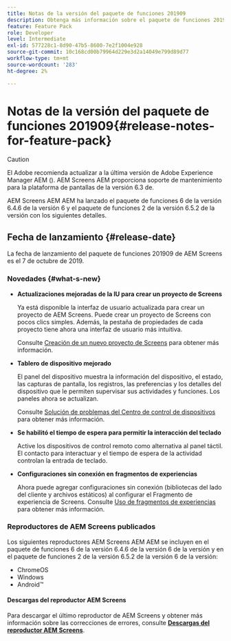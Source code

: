 ```yaml
---
title: Notas de la versión del paquete de funciones 201909
description: Obtenga más información sobre el paquete de funciones 201909 de AEM Screens lanzado el 31 de julio de 2019.
feature: Feature Pack
role: Developer
level: Intermediate
exl-id: 577228c1-8d90-47b5-8600-7e2f1004e928
source-git-commit: 10c168cd00b79964d229e3d2a14049e799d89d77
workflow-type: tm+mt
source-wordcount: '283'
ht-degree: 2%

---
```


# Notas de la versión del paquete de funciones 201909{#release-notes-for-feature-pack}

>[!CAUTION]
>
>El Adobe recomienda actualizar a la última versión de Adobe Experience Manager AEM (). AEM Screens AEM proporciona soporte de mantenimiento para la plataforma de pantallas de la versión 6.3 de.

AEM Screens AEM AEM ha lanzado el paquete de funciones 6 de la versión 6.4.6 de la versión 6 y el paquete de funciones 2 de la versión 6.5.2 de la versión con los siguientes detalles.

## Fecha de lanzamiento {#release-date}

La fecha de lanzamiento del paquete de funciones 201909 de AEM Screens es el 7 de octubre de 2019.

### Novedades {#what-s-new}

* **Actualizaciones mejoradas de la IU para crear un proyecto de Screens**

  Ya está disponible la interfaz de usuario actualizada para crear un proyecto de AEM Screens. Puede crear un proyecto de Screens con pocos clics simples. Además, la pestaña de propiedades de cada proyecto tiene ahora una interfaz de usuario más intuitiva.

  Consulte [Creación de un nuevo proyecto de Screens](creating-a-screens-project.md) para obtener más información.

* **Tablero de dispositivo mejorado**

  El panel del dispositivo muestra la información del dispositivo, el estado, las capturas de pantalla, los registros, las preferencias y los detalles del dispositivo que le permiten supervisar sus actividades y funciones. Los paneles ahora se actualizan.

  Consulte [Solución de problemas del Centro de control de dispositivos](monitoring-screens.md) para obtener más información.

* **Se habilitó el tiempo de espera para permitir la interacción del teclado**

  Active los dispositivos de control remoto como alternativa al panel táctil. El contacto para interactuar y el tiempo de espera de la actividad controlan la entrada de teclado.

* **Configuraciones sin conexión en fragmentos de experiencias**

  Ahora puede agregar configuraciones sin conexión (bibliotecas del lado del cliente y archivos estáticos) al configurar el Fragmento de experiencia de Screens.
Consulte [Uso de fragmentos de experiencias](experience-fragments-in-screens.md) para obtener más información.

### Reproductores de AEM Screens publicados

Los siguientes reproductores AEM Screens AEM AEM se incluyen en el paquete de funciones 6 de la versión 6.4.6 de la versión 6 de la versión y en el paquete de funciones 2 de la versión 6.5.2 de la versión 6 de la versión:

* ChromeOS
* Windows
* Android™

#### Descargas del reproductor AEM Screens

Para descargar el último reproductor de AEM Screens y obtener más información sobre las correcciones de errores, consulte [**Descargas del reproductor AEM Screens**](https://download.macromedia.com/screens/).
